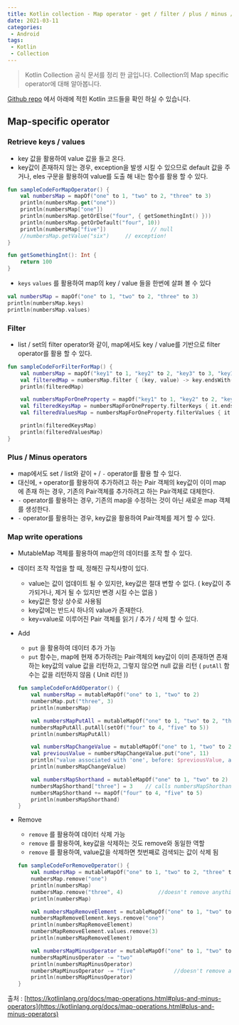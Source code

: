 ```yaml
---
title: Kotlin collection - Map operator - get / filter / plus / minus / put / remove
date: 2021-03-11
categories:
 - Android
tags:
 - Kotlin
 - Collection
---
```


> Kotlin Collection 공식 문서를 정리 한 글입니다. Collection의 Map specific operator에 대해 알아봅니다. 

[Github repo](https://github.com/kangraemin/kotlin_study/blob/master/kangraemin/collection/src/MapOperator.kt) 에서 아래에 적힌 Kotlin 코드들을 확인 하실 수 있습니다. 

<!-- more -->

## Map-specific operator

### Retrieve keys / values

- key 값을 활용하여 value 값을 들고 온다.
- key값이 존재하지 않는 경우, exception을 발생 시킬 수 있으므로 default 값을 주거나, eles 구문을 활용하여 value를 도출 해 내는 함수를 활용 할 수 있다.

```kotlin
fun sampleCodeForMapOperator() {
    val numbersMap = mapOf("one" to 1, "two" to 2, "three" to 3)
    println(numbersMap.get("one"))
    println(numbersMap["one"])
    println(numbersMap.getOrElse("four", { getSomethingInt() }))
    println(numbersMap.getOrDefault("four", 10))
    println(numbersMap["five"])              // null
    //numbersMap.getValue("six")     // exception!
}

fun getSomethingInt(): Int {
    return 100
}
```

- `keys` `values` 를 활용하여 map의 key / value 들을 한번에 살펴 볼 수 있다

```kotlin
val numbersMap = mapOf("one" to 1, "two" to 2, "three" to 3)
println(numbersMap.keys)
println(numbersMap.values)
```

### Filter

- list / set의 filter operator와 같이, map에서도 key / value를 기반으로 filter operator를 활용 할 수 있다.

```kotlin
fun sampleCodeForFilterForMap() {
    val numbersMap = mapOf("key1" to 1, "key2" to 2, "key3" to 3, "key11" to 11)
    val filteredMap = numbersMap.filter { (key, value) -> key.endsWith("1") && value > 10}
    println(filteredMap)

    val numbersMapForOneProperty = mapOf("key1" to 1, "key2" to 2, "key3" to 3, "key11" to 11)
    val filteredKeysMap = numbersMapForOneProperty.filterKeys { it.endsWith("1") }
    val filteredValuesMap = numbersMapForOneProperty.filterValues { it < 10 }

    println(filteredKeysMap)
    println(filteredValuesMap)
}
```

### Plus / Minus operators

- map에서도 set / list와 같이 `+` / `-` operator를 활용 할 수 있다.
- 대신에, `+` operator를 활용하여 추가하려고 하는 Pair 객체의 key값이 이미 map에 존재 하는 경우, 기존의 Pair객체를 추가하려고 하는 Pair객체로 대체한다.
- `-` operator를 활용하는 경우, 기존의 map을 수정하는 것이 아닌 새로운 map 객체를 생성한다.
- `-` operator를 활용하는 경우, key값을 활용하여 Pair객체를 제거 할 수 있다.

### Map write operations

- MutableMap 객체를 활용하여 map안의 데이터를 조작 할 수 있다.
- 데이터 조작 작업을 할 때, 정해진 규칙사항이 있다.
    - value는 값이 업데이트 될 수 있지만, key값은 절대 변할 수 없다. ( key값이 추가되거나, 제거 될 수 있지만 변경 시킬 수는 없음 )
    - key값은 항상 상수로 사용됨
    - key값에는 반드시 하나의 value가 존재한다.
    - key=value로 이루어진 Pair 객체를 읽기 / 추가 / 삭제 할 수 있다.
- Add
    - `put` 을 활용하여 데이터 추가 가능
    - `put` 함수는, map에 현재 추가하려는 Pair객체의 key값이 이미 존재하면 존재하는 key값의 value 값을 리턴하고, 그렇지 않으면 null 값을 리턴 ( `putAll` 함수는 값을 리턴하지 않음 ( Unit 리턴 ))

    ```kotlin
    fun sampleCodeForAddOperator() {
        val numbersMap = mutableMapOf("one" to 1, "two" to 2)
        numbersMap.put("three", 3)
        println(numbersMap)

        val numbersMapPutAll = mutableMapOf("one" to 1, "two" to 2, "three" to 3)
        numbersMapPutAll.putAll(setOf("four" to 4, "five" to 5))
        println(numbersMapPutAll)

        val numbersMapChangeValue = mutableMapOf("one" to 1, "two" to 2)
        val previousValue = numbersMapChangeValue.put("one", 11)
        println("value associated with 'one', before: $previousValue, after: ${numbersMapChangeValue["one"]}")
        println(numbersMapChangeValue)

        val numbersMapShorthand = mutableMapOf("one" to 1, "two" to 2)
        numbersMapShorthand["three"] = 3    // calls numbersMapShorthand.put("three", 3)
        numbersMapShorthand += mapOf("four" to 4, "five" to 5)
        println(numbersMapShorthand)
    }
    ```

- Remove
    - `remove` 를 활용하여 데이터 삭제 가능
    - `remove` 를 활용하여, key값을 삭제하는 것도 remove와 동일한 역할
    - `remove` 를 활용하여, value값을 삭제하면 첫번째로 검색되는 값이 삭제 됨

    ```kotlin
    fun sampleCodeForRemoveOperator() {
        val numbersMap = mutableMapOf("one" to 1, "two" to 2, "three" to 3)
        numbersMap.remove("one")
        println(numbersMap)
        numbersMap.remove("three", 4)           //doesn't remove anything
        println(numbersMap)

        val numbersMapRemoveElement = mutableMapOf("one" to 1, "two" to 2, "three" to 3, "threeAgain" to 3)
        numbersMapRemoveElement.keys.remove("one")
        println(numbersMapRemoveElement)
        numbersMapRemoveElement.values.remove(3)
        println(numbersMapRemoveElement)

        val numbersMapMinusOperator = mutableMapOf("one" to 1, "two" to 2, "three" to 3)
        numbersMapMinusOperator -= "two"
        println(numbersMapMinusOperator)
        numbersMapMinusOperator -= "five"            //doesn't remove anything
        println(numbersMapMinusOperator)
    }
    ```

출처 : [https://kotlinlang.org/docs/map-operations.html#plus-and-minus-operators](https://kotlinlang.org/docs/map-operations.html#plus-and-minus-operators)